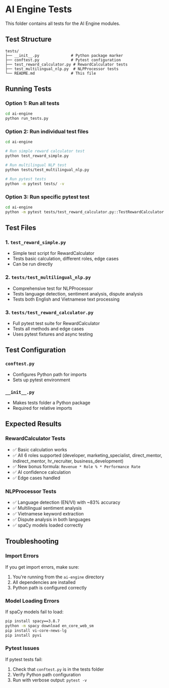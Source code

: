 # AI Engine Tests

This folder contains all tests for the AI Engine modules.

## Test Structure

```
tests/
├── __init__.py              # Python package marker
├── conftest.py              # Pytest configuration
├── test_reward_calculator.py # RewardCalculator tests
├── test_multilingual_nlp.py  # NLPProcessor tests
└── README.md                # This file
```

## Running Tests

### Option 1: Run all tests
```bash
cd ai-engine
python run_tests.py
```

### Option 2: Run individual test files
```bash
cd ai-engine

# Run simple reward calculator test
python test_reward_simple.py

# Run multilingual NLP test
python tests/test_multilingual_nlp.py

# Run pytest tests
python -m pytest tests/ -v
```

### Option 3: Run specific pytest test
```bash
cd ai-engine
python -m pytest tests/test_reward_calculator.py::TestRewardCalculator::test_calculate_commission -v
```

## Test Files

### 1. `test_reward_simple.py`
- Simple test script for RewardCalculator
- Tests basic calculation, different roles, edge cases
- Can be run directly

### 2. `tests/test_multilingual_nlp.py`
- Comprehensive test for NLPProcessor
- Tests language detection, sentiment analysis, dispute analysis
- Tests both English and Vietnamese text processing

### 3. `tests/test_reward_calculator.py`
- Full pytest test suite for RewardCalculator
- Tests all methods and edge cases
- Uses pytest fixtures and async testing

## Test Configuration

### `conftest.py`
- Configures Python path for imports
- Sets up pytest environment

### `__init__.py`
- Makes tests folder a Python package
- Required for relative imports

## Expected Results

### RewardCalculator Tests
- ✅ Basic calculation works
- ✅ All 6 roles supported (developer, marketing_specialist, direct_mentor, indirect_mentor, hr_recruiter, business_development)
- ✅ New bonus formula: `Revenue * Role % * Performance Rate`
- ✅ AI confidence calculation
- ✅ Edge cases handled

### NLPProcessor Tests
- ✅ Language detection (EN/VI) with ~83% accuracy
- ✅ Multilingual sentiment analysis
- ✅ Vietnamese keyword extraction
- ✅ Dispute analysis in both languages
- ✅ spaCy models loaded correctly

## Troubleshooting

### Import Errors
If you get import errors, make sure:
1. You're running from the `ai-engine` directory
2. All dependencies are installed
3. Python path is configured correctly

### Model Loading Errors
If spaCy models fail to load:
```bash
pip install spacy==3.8.7
python -m spacy download en_core_web_sm
pip install vi-core-news-lg
pip install pyvi
```

### Pytest Issues
If pytest tests fail:
1. Check that `conftest.py` is in the tests folder
2. Verify Python path configuration
3. Run with verbose output: `pytest -v`
